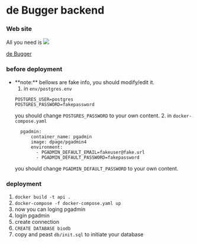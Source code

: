 # de Bugger backend
### Web site
  All you need is 
  ![](https://imgur.com/ro2N4hy) 
  
  [de Bugger](https://debugger.vercel.app/) 
  
### before deployment 
* \*\*note:\*\* 
  bellows are fake info, you should modify/edit it.
  1. in `env/postgres.env`
  ```bash=
  POSTGRES_USER=postgres
  POSTGRES_PASSWORD=fakepassword
  ```
  you should change `POSTGRES_PASSWORD` to your own content.
  2. in `docker-compose.yaml`
  ```bash=
    pgadmin:
        container_name: pgadmin
        image: dpage/pgadmin4
        environment:
          - PGADMIN_DEFAULT_EMAIL=fakeuser@fake.url
          - PGADMIN_DEFAULT_PASSWORD=fakepassword
  ```
  you should change `PGADMIN_DEFAULT_PASSWORD` to your own content.
  
### deployment
1. `docker build -t api .`
2. `docker-compose -f docker-compose.yaml up`
3. now you can loging pgadmin 
  1. login pgadmin
  2. create connection
  3. `CREATE DATABASE biodb`
  4. copy and peast `db/init.sql` to initiate your database 

